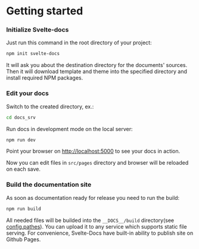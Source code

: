 # Getting started

### Initialize Svelte-docs

Just run this command in the root directory of your project:

```bash
npm init svelte-docs
```

It will ask you about the destination directory for the documents' sources. Then it will download template and theme into the specified directory and install required NPM packages.

### Edit your docs

Switch to the created directory, ex.:

```bash
cd docs_srv
```

Run docs in development mode on the local server:

```bash
npm run dev
```

Point your browser on [http://localhost:5000](http://localhost:5000) to see your docs in action.

Now you can edit files in `src/pages` directory and browser will be reloaded on each save. 

### Build the documentation site

As soon as documentation ready for release you need to run the build:

```bash
npm run build
```

All needed files will be builded into the `__DOCS__/build` directory(see [config.pathes](config/pathes)). You can upload it to any service which supports static file serving. For convenience, Svelte-Docs have built-in ability to publish site on Github Pages.
